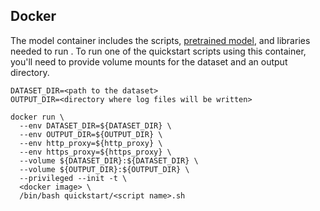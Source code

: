 <!--- 60. Docker -->
## Docker

The model container includes the scripts,
[pretrained model](https://github.com/matterport/Mask_RCNN/releases/download/v2.0/mask_rcnn_coco.h5),
and libraries needed to run  <model name> <precision> <mode>. To run one
of the quickstart scripts  using this container, you'll need to provide
volume mounts for the dataset and an output directory.

```
DATASET_DIR=<path to the dataset>
OUTPUT_DIR=<directory where log files will be written>

docker run \
  --env DATASET_DIR=${DATASET_DIR} \
  --env OUTPUT_DIR=${OUTPUT_DIR} \
  --env http_proxy=${http_proxy} \
  --env https_proxy=${https_proxy} \
  --volume ${DATASET_DIR}:${DATASET_DIR} \
  --volume ${OUTPUT_DIR}:${OUTPUT_DIR} \
  --privileged --init -t \
  <docker image> \
  /bin/bash quickstart/<script name>.sh
```

